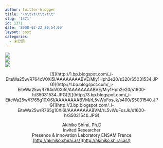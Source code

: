 ```yaml
---
author: twitter-blogger
title: "\n\t\t\t\t\t\t"
slug: '1371'
id: 1371
date: '2008-02-22 20:54:00'
layout: post
categories:
  - 未分類
---
```


[![](http://4.bp.blogspot.com/_i-EiteWa25w/R768bF0Xi9I/AAAAAAAABVk/YhfaH737pQc/s400/S5031585.JPG)](http://4.bp.blogspot.com/_i-EiteWa25w/R768bF0Xi9I/AAAAAAAABVk/YhfaH737pQc/s1600-h/S5031585.JPG)  
[![](http://3.bp.blogspot.com/_i-EiteWa25w/R767S10Xi8I/AAAAAAAABVc/6QwzMwdMM3Y/s400/S5031592.JPG)](http://3.bp.blogspot.com/_i-EiteWa25w/R767S10Xi8I/AAAAAAAABVc/6QwzMwdMM3Y/s1600-h/S5031592.JPG)  
[![](http://4.bp.blogspot.com/_i-EiteWa25w/R766kF0Xi7I/AAAAAAAABVU/d-7GNk_p9MA/s400/S5031594.JPG)](http://4.bp.blogspot.com/_i-EiteWa25w/R766kF0Xi7I/AAAAAAAABVU/d-7GNk_p9MA/s1600-h/S5031594.JPG)  

<div style="text-align: center;">[![](http://1.bp.blogspot.com/_i-EiteWa25w/R764oV0Xi5I/AAAAAAAABVE/Miy1Hph2e20/s320/S5031534.JPG)](http://1.bp.blogspot.com/_i-EiteWa25w/R764oV0Xi5I/AAAAAAAABVE/Miy1Hph2e20/s1600-h/S5031534.JPG)[![](http://3.bp.blogspot.com/_i-EiteWa25w/R765g10Xi6I/AAAAAAAABVM/rL5vWuFosJk/s400/S5031540.JPG)](http://3.bp.blogspot.com/_i-EiteWa25w/R765g10Xi6I/AAAAAAAABVM/rL5vWuFosJk/s1600-h/S5031540.JPG)  

Akihiko Shirai, Ph.D  
Invited Researcher  
Presence & Innovation Laboratory ENSAM France  
[http://akihiko.shirai.as/](http://akihiko.shirai.as/)</div>